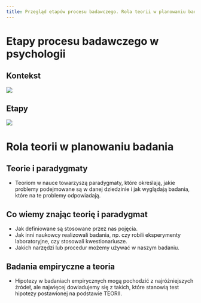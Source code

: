 ```yaml
---
title: Przegląd etapów procesu badawczego. Rola teorii w planowaniu badania.
---
```


# Etapy procesu badawczego w psychologii

## Kontekst

![](img/nauka_kontekst_diagram.png)

## Etapy

![](img/science_proces.png)

# Rola teorii w planowaniu badania

## Teorie i paradygmaty

- Teoriom w nauce towarzyszą paradygmaty, które określają, jakie problemy podejmowane są w danej dziedzinie i jak wyglądają badania, które na te problemy odpowiadają.

## Co wiemy znając teorię i paradygmat

- Jak definiowane są stosowane przez nas pojęcia.
- Jak inni naukowcy realizowali badania, np. czy robili eksperymenty laboratoryjne, czy stosowali kwestionariusze. 
- Jakich narzędzi lub procedur możemy używać w naszym badaniu.

## Badania empiryczne a teoria

- Hipotezy w badaniach empirycznych mogą pochodzić z najróżniejszych źródeł, ale najwięcej dowiadujemy się z takich, które stanowią test hipotezy postawionej na podstawie TEORII. 
